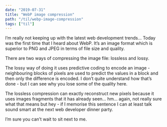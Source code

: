 ```yaml
---
date: "2019-07-31"
title: "WebP image compression"
path: "/til/webp-image-compression"
tags: ["til"]
---
```


I’m really not keeping up with the latest web development trends… Today was the first time that I heard about WebP.
It’s an image format which is superior to PNG and JPEG in terms of file size and quality.

There are two ways of compressing the image file: lossless and lossy.

The lossy way of doing it uses predictive coding to encode an image - neighbouring blocks of pixels are used to predict the values in a block and then only the difference is encoded. I don’t quite understand how that’s done - but I can see why you lose some of the quality here.

The lossless compression can exactly reconstruct new pixels because it uses images fragments that it has already seen… hm… again, not really sure what that means but hey - if I memorise this sentence I can at least talk sound smart at the next web developer dinner party.

I’m sure you can’t wait to sit next to me.
